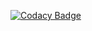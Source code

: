 [![Codacy Badge](https://api.codacy.com/project/badge/grade/cad83fdde7ff42229b3935fc3199f9c2)](https://www.codacy.com/app/equinoxscripts/Java-Math)
